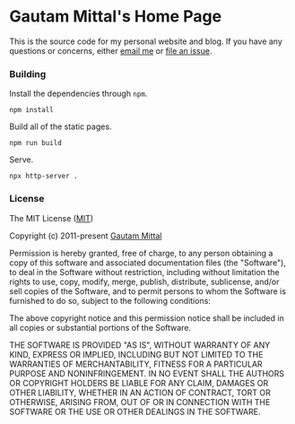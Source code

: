 # Gautam Mittal's Home Page

This is the source code for my personal website and blog. If you have any questions or concerns, either [email me](mailto:gautam@mittal.net) or [file an issue](https://github.com/gmittal/gautam.cc/issues).

### Building
Install the dependencies through ```npm```.
```shell
npm install
```
Build all of the static pages.
```
npm run build
```
Serve.
```
npx http-server .
```

### License
The MIT License ([MIT](https://tldrlegal.com/license/mit-license))

Copyright (c) 2011-present [Gautam Mittal](http://git.io/gautam)

Permission is hereby granted, free of charge, to any person obtaining a copy of this software and associated documentation files (the "Software"), to deal in the Software without restriction, including without limitation the rights to use, copy, modify, merge, publish, distribute, sublicense, and/or sell copies of the Software, and to permit persons to whom the Software is furnished to do so, subject to the following conditions:

The above copyright notice and this permission notice shall be included in all copies or substantial portions of the Software.

THE SOFTWARE IS PROVIDED "AS IS", WITHOUT WARRANTY OF ANY KIND, EXPRESS OR IMPLIED, INCLUDING BUT NOT LIMITED TO THE WARRANTIES OF MERCHANTABILITY, FITNESS FOR A PARTICULAR PURPOSE AND NONINFRINGEMENT. IN NO EVENT SHALL THE AUTHORS OR COPYRIGHT HOLDERS BE LIABLE FOR ANY CLAIM, DAMAGES OR OTHER LIABILITY, WHETHER IN AN ACTION OF CONTRACT, TORT OR OTHERWISE, ARISING FROM, OUT OF OR IN CONNECTION WITH THE SOFTWARE OR THE USE OR OTHER DEALINGS IN THE SOFTWARE.

